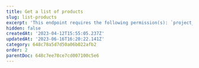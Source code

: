 ```yaml
---
title: Get a list of products
slug: list-products
excerpt: 'This endpoint requires the following permission(s): `project_configuration:products:read`.'
hidden: false
createdAt: '2023-04-12T15:55:05.237Z'
updatedAt: '2023-06-16T16:20:22.141Z'
category: 648c78a5d7d50a06b022afb2
order: 2
parentDoc: 648c7ee78ce7cd007100c5e6
---
```

